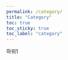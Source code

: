 ```yaml
---
permalink: /category/
title: "Category"
toc: true
toc_sticky: true
toc_label: "category"
---
```


하위1
